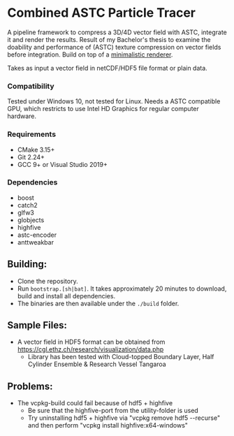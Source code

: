 # Combined ASTC Particle Tracer
A pipeline framework to compress a 3D/4D vector field with ASTC, integrate it and render the results.
Result of my Bachelor's thesis to examine the doability and performance of (ASTC) texture compression on vector fields before integration.
Build on top of a [minimalistic renderer](https://devhub.vr.rwth-aachen.de/VR-Group/jay).

Takes as input a vector field in netCDF/HDF5 file format or plain data.

### Compatibility
Tested under Windows 10, not tested for Linux.
Needs a ASTC compatible GPU, which restricts to use Intel HD Graphics for regular computer hardware.

### Requirements
- CMake 3.15+
- Git 2.24+
- GCC 9+ or Visual Studio 2019+

### Dependencies
- boost
- catch2
- glfw3
- globjects
- highfive
- astc-encoder
- anttweakbar

## Building:
- Clone the repository.
- Run `bootstrap.[sh|bat]`. It takes approximately 20 minutes to download, build and install all dependencies.
- The binaries are then available under the `./build` folder.

## Sample Files:
- A vector field in HDF5 format can be obtained from https://cgl.ethz.ch/research/visualization/data.php
    - Library has been tested with Cloud-topped Boundary Layer, Half Cylinder Ensemble & Research Vessel Tangaroa

## Problems:
- The vcpkg-build could fail because of hdf5 + highfive
    - Be sure that the highfive-port from the utility-folder is used
    - Try uninstalling hdf5 + highfive via "vcpkg remove hdf5 --recurse" and then perform "vcpkg install highfive:x64-windows"
